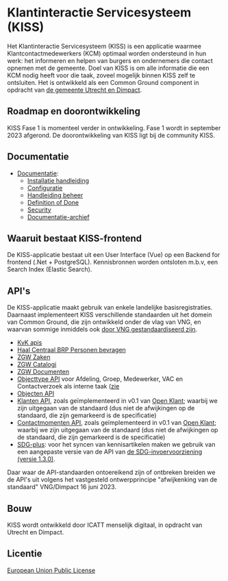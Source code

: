 
# Klantinteractie Servicesysteem (KISS)

Het Klantinteractie Servicesysteem (KISS) is een applicatie waarmee Klantcontactmedewerkers (KCM) optimaal worden ondersteund in hun werk: het informeren en helpen van burgers en ondernemers die contact opnemen met de gemeente. Doel van KISS is om alle informatie die een KCM nodig heeft voor die taak, zoveel mogelijk binnen KISS zelf te ontsluiten. Het is ontwikkeld als een Common Ground component in opdracht van [de gemeente Utrecht en Dimpact](https://www.dimpact.nl/klantinteractie-servicesysteem).


## Roadmap en doorontwikkeling

KISS Fase 1 is momenteel verder in ontwikkeling. Fase 1 wordt in september 2023 afgerond. De doorontwikkeling van KISS ligt bij de community KISS. 


## Documentatie

- [Documentatie](https://kiss-klantinteractie-servicesysteem.readthedocs.io/):
  - [Installatie handleiding](https://kiss-klantinteractie-servicesysteem.readthedocs.io/en/latest/INSTALLATION/)
  - [Configuratie](https://kiss-klantinteractie-servicesysteem.readthedocs.io/en/latest/CONFIGURATIE/)
  - [Handleiding beheer](https://kiss-klantinteractie-servicesysteem.readthedocs.io/en/latest/MANUAL/)
  - [Definition of Done](https://kiss-klantinteractie-servicesysteem.readthedocs.io/en/latest/DEFINITIONOFDONE/)
  - [Security](https://kiss-klantinteractie-servicesysteem.readthedocs.io/en/latest/SECURITY/)
  - [Documentatie-archief](https://kiss-oldDocs.readthedocs.io/)


## Waaruit bestaat KISS-frontend

De KISS-applicatie bestaat uit een User Interface (Vue) op een Backend for frontend (.Net + PostgreSQL).  Kennisbronnen worden ontsloten m.b.v, een Search Index (Elastic Search). 


## API's 
De KISS-applicatie maakt gebruik van enkele landelijke basisregistraties. Daarnaast implementeert KISS verschillende standaarden uit het domein van Common Ground, die zijn ontwikkeld onder de vlag van VNG, en waarvan sommige inmiddels ook [door VNG gestandaardiseerd zijn](https://www.gemmaonline.nl/index.php/Ontwikkelagenda_API-standaarden).  

- [KvK apis](https://developers.kvk.nl/documentation/zoeken-api)
- [Haal Centraal BRP Personen bevragen](https://brp-api.github.io/Haal-Centraal-BRP-bevragen/) 
- [ZGW Zaken](https://open-zaak.dev.kiss-demo.nl/zaken/api/v1/schema/) 
- [ZGW Catalogi](https://open-zaak.dev.kiss-demo.nl/catalogi/api/v1/schema/) 
- [ZGW Documenten](https://open-zaak.dev.kiss-demo.nl/documenten/api/v1/schema/)
- [Objecttype API](https://objecten.dev.kiss-demo.nl/api/v2/schema/) voor Afdeling, Groep, Medewerker, VAC en Contactverzoek als interne taak ([zie](https://github.com/open-objecten/objecttypes/tree/main/community-concepts) 
- [Objecten API](https://github.com/maykinmedia/objects-api)
- [Klanten API](https://open-klant.dev.kiss-demo.nl/klanten/api/v1/schema/), zoals geïmplementeerd in v0.1 van [Open Klant](https://github.com/maykinmedia/open-klant); waarbij we zijn uitgegaan van de standaard (dus niet de afwijkingen op de standaard, die zijn gemarkeerd is de specificatie)
- [Contactmomenten API](https://open-klant.dev.kiss-demo.nl/contactmomenten/api/v1/schema/), zoals geïmplementeerd in v0.1 van [Open Klant](https://github.com/maykinmedia/open-klant); waarbij we zijn uitgegaan van de standaard (dus niet de afwijkingen op de standaard, die zijn gemarkeerd is de specificatie)
- [SDG-plus](https://sdgtest.icatt-services.nl/openapi/1.3.0/openapi.json): voor het syncen van kennisartikelen maken we gebruik van een aangepaste versie van de API van [de SDG-invoervoorziening (versie 1.3.0)](https://redocly.github.io/redoc/?url=https://raw.githubusercontent.com/maykinmedia/sdg-invoervoorziening/1.3.0/src/openapi.yaml&nocors).

Daar waar de API-standaarden ontoereikend zijn of ontbreken breiden we de API's uit volgens het vastgesteld ontwerpprincipe "afwijkenking van de standaard" VNG/Dimpact 16 juni 2023.


## Bouw
KISS wordt ontwikkeld door ICATT menselijk digitaal, in opdracht van Utrecht en Dimpact. 

## Licentie
[European Union Public License](https://opensource.org/licenses/EUPL-1.1)
